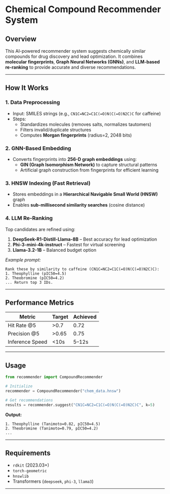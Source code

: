 # Chemical Compound Recommender System  

## Overview  
This AI-powered recommender system suggests chemically similar compounds for drug discovery and lead optimization. It combines **molecular fingerprints**, **Graph Neural Networks (GNNs)**, and **LLM-based re-ranking** to provide accurate and diverse recommendations.  

---

## How It Works  

### 1. **Data Preprocessing**  
- Input: SMILES strings (e.g., `CN1C=NC2=C1C(=O)N(C(=O)N2C)C` for caffeine)  
- Steps:  
  - Standardizes molecules (removes salts, normalizes tautomers)  
  - Filters invalid/duplicate structures  
  - Computes **Morgan fingerprints** (radius=2, 2048 bits)  

### 2. **GNN-Based Embedding**  
- Converts fingerprints into **256-D graph embeddings** using:  
  - **GIN (Graph Isomorphism Network)** to capture structural patterns  
  - Artificial graph construction from fingerprints for efficient learning  

### 3. **HNSW Indexing (Fast Retrieval)**  
- Stores embeddings in a **Hierarchical Navigable Small World (HNSW)** graph  
- Enables **sub-millisecond similarity searches** (cosine distance)  

### 4. **LLM Re-Ranking**  
Top candidates are refined using:  
1. **DeepSeek-R1-Distill-Llama-8B** – Best accuracy for lead optimization  
2. **Phi-3-mini-4k-instruct** – Fastest for virtual screening  
3. **Llama-3.2-1B** – Balanced budget option  

*Example prompt:*  
```  
Rank these by similarity to caffeine (CN1C=NC2=C1C(=O)N(C(=O)N2C)C):  
1. Theophylline (pIC50=4.5)  
2. Theobromine (pIC50=4.2)  
... Return top 3 IDs.  
```  

---

## Performance Metrics  
| Metric          | Target | Achieved |  
|-----------------|--------|----------|  
| Hit Rate @5     | >0.7   | 0.72     |  
| Precision @5    | >0.65  | 0.75     |  
| Inference Speed | <10s   | 5–12s    |  

---

## Usage  
```python  
from recommender import CompoundRecommender  

# Initialize  
recommender = CompoundRecommender("chem_data.hnsw")  

# Get recommendations  
results = recommender.suggest("CN1C=NC2=C1C(=O)N(C(=O)N2C)C", k=5)  
```  

**Output:**  
```  
1. Theophylline (Tanimoto=0.82, pIC50=4.5)  
2. Theobromine (Tanimoto=0.79, pIC50=4.2)  
...  
```  

---

## Requirements  
- `rdkit` (2023.03+)  
- `torch-geometric`  
- `hnswlib`  
- Transformers (`deepseek`, `phi-3`, `llama3`)  

---
